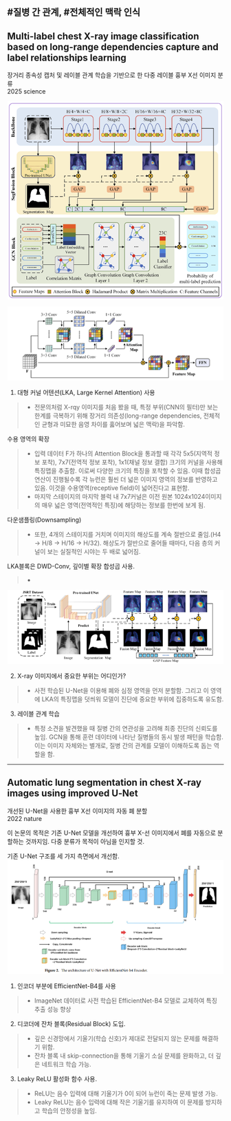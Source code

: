 ## \#질병 간 관계, \#전체적인 맥락 인식 

## Multi-label chest X-ray image classification based on long-range dependencies capture and label relationships learning  
장거리 종속성 캡처 및 레이블 관계 학습을 기반으로 한 다중 레이블 흉부 X선 이미지 분류  
2025 science

![architecture](assets/02.figure2.png)  

![Attention Block](assets/02.figure3.png)
1. 대형 커널 어텐션(LKA, Large Kernel Attention) 사용
>- 전문의처럼 X-rqy 이미지를 처음 봤을 때, 특정 부위(CNN의 필터)만 보는 한계를 극복하기 위해 장거리 의존성(long-range dependencies, 전체적인 균형과 미묘한 음영 차이를 훓어보며 넓은 맥락)을 파악함.

수용 영역의 확장
>- 입력 데이터 F가 하나의 Attention Block을 통과할 때 각각 5x5(지역적 정보 포착), 7x7(전역적 정보 포착), 1x1(채널 정보 결합) 크기의 커널을 사용해 특징맵을 추출함. 이로써 다양한 크기의 특징을 포착할 수 있음. 이때 합성곱연산이 진행될수록 각 뉴런은 훨씬 더 넓은 이미지 영역의 정보를 반영하고 있음. 이것을 수용영역(receptive field)이 넓어진다고 표현함.
>- 마지막 스테이지의 마지막 블럭 내 7x7커널은 이전 원본 1024x1024이미지의 매우 넓은 영역(전역적인 특징)에 해당하는 정보를 한번에 보게 됨.

다운샘플링(Downsampling)
>- 또한, 4개의 스테이지를 거치며 이미지의 해상도를 계속 절반으로 줄임.(H4 -> H/8 -> H/16 -> H/32). 해상도가 절반으로 줄어들 때마다, 다음 층의 커널이 보는 실질적인 시야는 두 배로 넓어짐.

LKA블록은 DWD-Conv, 깊이별 확장 합성곱 사용.
>- 

![SegFusion Block](assets/02.figure4.png)

2. X-ray 이미지에서 중요한 부위는 어디인가?
>- 사전 학습된 U-Net을 이용해 폐와 심정 영역을 먼저 분할함. 그리고 이 영역에 LKA의 특징맵을 덧씌워 모델이 진단에 중요한 부위에 집중하도록 유도함.

3. 레이블 관계 학습
>- 특정 소견을 발견했을 때 질병 간의 연관성을 고려해 최종 진단의 신뢰도를 높임.
GCN을 통해 훈련 데이터에 나타난 질병들의 동시 발생 패턴을 학습함. 이는 이미지 자체와는 별개로, 질병 간의 관계를 모델이 이해하도록 돕는 역할을 함.

---

## Automatic lung segmentation in chest X‑ray images using improved U‑Net  
개선된 U-Net을 사용한 흉부 X선 이미지의 자동 폐 분할  
2022 nature

이 논문의 목적은 기존 U-Net 모델을 개선하여 흉부 X-선 이미지에서 폐를 자동으로 분할하는 것까지임. 다중 분류가 목적이 아님을 인지할 것.

기존 U-Net 구조를 세 가지 측면에서 개선함.
![아키텍처](assets/02.figure1.png)
1. 인코더 부분에 EfficientNet-B4를 사용
>- ImageNet 데이터로 사전 학습된 EfficientNet-B4 모델로 교체하여 특징 추출 성능 향상

2. 디코더에 잔차 블록(Residual Block) 도입.
>- 깊은 신경망에서 기울기(학습 신호)가 제대로 전달되지 않는 문제를 해결하기 위함.
>- 잔차 블록 내 skip-connection을 통해 기울기 소실 문제를 완화하고, 더 깊은 네트워크 학습 가능.

3. Leaky ReLU 활성화 함수 사용.
>- ReLU는 음수 입력에 대해 기울기가 0이 되어 뉴런이 죽는 문제 발생 가능.
>- Leaky ReLU는 음수 입력에 대해 작은 기울기를 유지하여 이 문제를 방지하고 학습의 안정성을 높임.